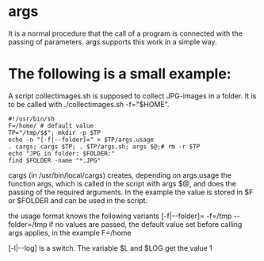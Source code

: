 # args
It is a normal procedure that the call of a program is connected with the passing of parameters.
args supports this work in a simple way.

The following is a small example:
==
A script collectimages.sh is supposed to collect JPG-images in a folder. It is to be called with ./collectimages.sh -f="$HOME".
```
#!/usr/bin/sh
F=/home/ # default value
TP="/tmp/$$"; mkdir -p $TP
echo -n "[-f|--folder]=" > $TP/args.usage
. cargs; cargs $TP; . $TP/args.sh; args $@;# rm -r $TP
echo "JPG in folder: $FOLDER:"
find $FOLDER -name "*.JPG"
```
cargs (in /usr/bin/local/cargs) creates, depending on args.usage the function args,
which is called in the script with args $@, and does the passing of the required arguments.
In the example the value is stored in $F or $FOLDER and can be used in the script.

the usage format knows the following variants
[-f|--folder]=
-f=/tmp
--folder=/tmp
if no values are passed, the default value set before calling args applies, in the example F=/home

[-l|--log]
is a switch. The variable $L and $LOG get the value 1

